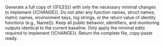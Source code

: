 Generate a full copy of {{FILES}} with only the necessary minimal changes to implement {{CHANGE}}. Do not alter any function names, struct names, metric names, environment keys, log strings, or the return value of identity functions (e.g., Name()). Keep all public behavior, identifiers, and monitoring outputs identical to the current baseline. Only apply the minimal edits required to implement {{CHANGE}}. Return the complete file, copy-paste ready.